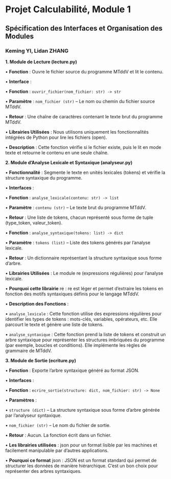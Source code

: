 # Projet Calculabilité, Module 1

## **Spécification des Interfaces et Organisation des Modules**

### Keming YI, Lidan ZHANG

**1. Module de Lecture (lecture.py)**

•	**Fonction** : Ouvre le fichier source du programme MTddV et lit le contenu.

•	**Interface** :

•	**Fonction** : `ouvrir_fichier(nom_fichier: str) -> str`

•	**Paramètre** : `nom_fichier (str)` – Le nom ou chemin du fichier source MTddV.

•	**Retour** : Une chaîne de caractères contenant le texte brut du programme MTddV.

•	**Librairies Utilisées** : Nous utilisons uniquement les fonctionnalités intégrées de Python pour lire les fichiers (open).

•	**Description** : Cette fonction vérifie si le fichier existe, puis le lit en mode texte et retourne le contenu en une seule chaîne.

**2. Module d’Analyse Lexicale et Syntaxique (analyseur.py)**

•	**Fonctionnalité** : Segmente le texte en unités lexicales (tokens) et vérifie la structure syntaxique du programme.

•	**Interfaces** :

•	**Fonction** : `analyse_lexicale(contenu: str) -> list`

•	**Paramètre** : `contenu (str)` – Le texte brut du programme MTddV.

•	**Retour** : Une liste de tokens, chacun représenté sous forme de tuple (type_token, valeur_token).

•	**Fonction** : `analyse_syntaxique(tokens: list) -> dict`

•	**Paramètre** : `tokens (list)` – Liste des tokens générés par l’analyse lexicale.

•	**Retour** : Un dictionnaire représentant la structure syntaxique sous forme d’arbre.

•	**Librairies Utilisées** : Le module re (expressions régulières) pour l’analyse lexicale.

•	**Pourquoi cette librairie** re : re est léger et permet d’extraire les tokens en fonction des motifs syntaxiques définis pour le langage MTddV.

•	**Description des Fonctions** :

•	`analyse_lexicale` : Cette fonction utilise des expressions régulières pour identifier les types de tokens : mots-clés, variables, opérateurs, etc. Elle parcourt le texte et génère une liste de tokens.

•	`analyse_syntaxique` : Cette fonction prend la liste de tokens et construit un arbre syntaxique pour représenter les structures imbriquées du programme (par exemple, boucles et conditions). Elle implémente les règles de grammaire de MTddV.

**3. Module de Sortie (ecriture.py)**

•	**Fonction** : Exporte l’arbre syntaxique généré au format JSON.

•	**Interfaces** :

•	**Fonction** : `ecrire_sortie(structure: dict, nom_fichier: str) -> None`

•	**Paramètres** :

•	`structure (dict)` – La structure syntaxique sous forme d’arbre générée par l’analyseur syntaxique.

•	`nom_fichier (str)` – Le nom du fichier de sortie.

•	**Retour** : Aucun. La fonction écrit dans un fichier.

•	**Les librairies utilisées** : json pour un format lisible par les machines et facilement manipulable par d’autres applications.

•	**Pourquoi ce format** json : JSON est un format standard qui permet de structurer les données de manière hiérarchique. C’est un bon choix pour représenter des arbres syntaxiques.